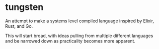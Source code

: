 # tungsten
An attempt to make a systems level compiled language inspired by Elixir, Rust, and Go.

This will start broad, with ideas pulling from multiple different languages and be 
narrowed down as practicality becomes more apparent.
